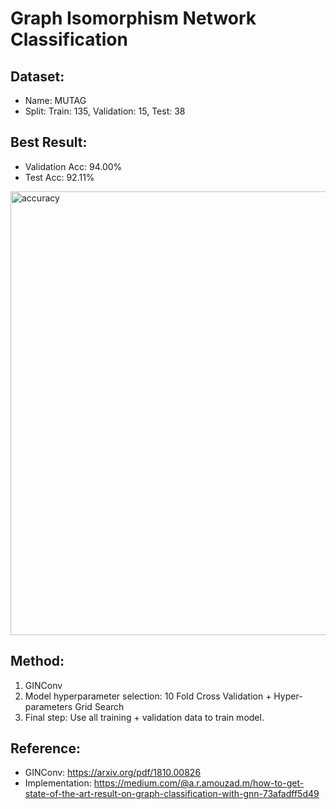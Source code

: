 # Graph Isomorphism Network Classification
## Dataset: 

- Name: MUTAG
- Split: Train: 135, Validation: 15, Test: 38

## Best Result:

- Validation Acc: 94.00% 
- Test Acc: 92.11%

<img width="865" height="710" alt="accuracy" src="https://github.com/user-attachments/assets/a66c9db8-0579-4a41-8566-05007a18319b" />

## Method: 

1. GINConv
2. Model hyperparameter selection: 10 Fold Cross Validation + Hyper-parameters Grid Search
3. Final step: Use all training + validation data to train model.

## Reference:

- GINConv: https://arxiv.org/pdf/1810.00826
- Implementation: https://medium.com/@a.r.amouzad.m/how-to-get-state-of-the-art-result-on-graph-classification-with-gnn-73afadff5d49
